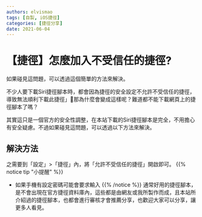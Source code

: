 ```yaml
---
authors: elvismao
tags: [自製, iOS捷徑]
categories: [捷徑分享]
date: 2021-06-04
---
```


# 【捷徑】怎麼加入不受信任的捷徑?

如果碰見這問題，可以透過這個簡單的方法來解決。

不少人要下載Siri捷徑腳本時，都會因為捷徑的安全設定不允許不受信任的捷徑，導致無法順利下載此捷徑」那為什麼會變成這樣呢？難道都不能下載網頁上的捷徑腳本了嗎？

<!--more-->

其實這只是一個官方的安全性調整，在本站下載的Siri捷徑腳本是完全，不用擔心有安全疑慮。不過如果碰見這問題，可以透過以下方法來解決。

## 解決方法

之需要到「設定」>「捷徑」內，將「允許不受信任的捷徑」開啟即可。
{{% notice tip "小提醒" %}}

- 如果手機有設定密碼可能會要求輸入
  {{% /notice %}}
  通常好用的捷徑腳本，是不會出現在官方捷徑資料庫內，這些都是由網友或我所製作而成，且本站所介紹過的捷徑腳本，也都會進行審核才會推薦分享，也歡迎大家可以分享，讓更多人看見。
